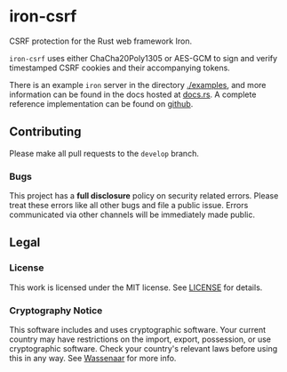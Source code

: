 # iron-csrf

CSRF protection for the Rust web framework Iron.

`iron-csrf` uses either ChaCha20Poly1305 or AES-GCM to sign and verify timestamped
CSRF cookies and their accompanying tokens.

There is an example `iron` server in the directory [./examples](./examples), and more
information can be found in the docs hosted at [docs.rs](https://docs.rs/iron-csrf/).
A complete reference implementation can be found on
[github](https://github.com/heartsucker/iron-reference).

## Contributing

Please make all pull requests to the `develop` branch.

### Bugs

This project has a **full disclosure** policy on security related errors. Please
treat these errors like all other bugs and file a public issue. Errors communicated
via other channels will be immediately made public.

## Legal

### License

This work is licensed under the MIT license. See [LICENSE](./LICENSE) for details.

### Cryptography Notice

This software includes and uses cryptographic software. Your current country may have
restrictions on the import, export, possession, or use cryptographic software. Check
your country's relevant laws before using this in any way. See
[Wassenaar](http://www.wassenaar.org/) for more info.
